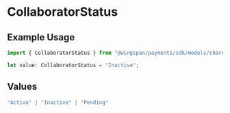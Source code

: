 # CollaboratorStatus

## Example Usage

```typescript
import { CollaboratorStatus } from "@wingspan/payments/sdk/models/shared";

let value: CollaboratorStatus = "Inactive";
```

## Values

```typescript
"Active" | "Inactive" | "Pending"
```